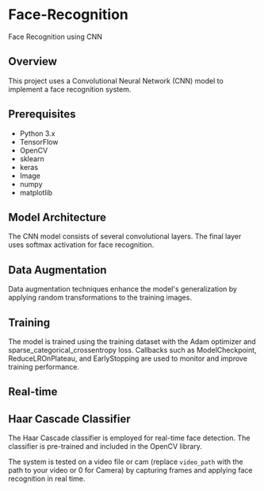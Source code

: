 # Face-Recognition
Face Recognition using CNN

## Overview

This project uses a Convolutional Neural Network (CNN) model to implement a face recognition system.

## Prerequisites

- Python 3.x
- TensorFlow
- OpenCV
- sklearn
- keras
- Image
- numpy
- matplotlib

## Model Architecture

The CNN model consists of several convolutional layers. The final layer uses softmax activation for face recognition.

## Data Augmentation

Data augmentation techniques enhance the model's generalization by applying random transformations to the training images.

## Training

The model is trained using the training dataset with the Adam optimizer and sparse_categorical_crossentropy loss. Callbacks such as ModelCheckpoint, ReduceLROnPlateau, and EarlyStopping are used to monitor and improve training performance.

## Real-time

## Haar Cascade Classifier

The Haar Cascade classifier is employed for real-time face detection. The classifier is pre-trained and included in the OpenCV library.

The system is tested on a video file or cam (replace `video_path` with the path to your video or 0 for Camera) by capturing frames and applying face recognition in real time.


